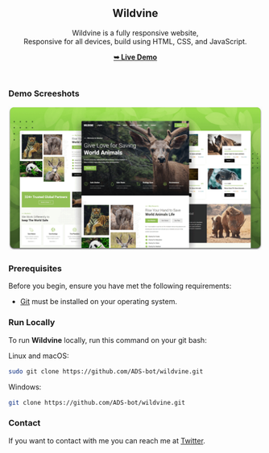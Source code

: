 <div align="center">

  <br />
  <br />

  <h2 align="center">Wildvine</h2>

  Wildvine is a fully responsive website, <br />Responsive for all devices, build using HTML, CSS, and JavaScript.

  <a href="https://ADS-bot.github.io/wildvine/"><strong>➥ Live Demo</strong></a>

</div>

<br />

### Demo Screeshots

![Wildvine Desktop Demo](./readme-images/desktop.png "Desktop Demo")

### Prerequisites

Before you begin, ensure you have met the following requirements:

* [Git](https://git-scm.com/downloads "Download Git") must be installed on your operating system.

### Run Locally

To run **Wildvine** locally, run this command on your git bash:

Linux and macOS:

```bash
sudo git clone https://github.com/ADS-bot/wildvine.git
```

Windows:

```bash
git clone https://github.com/ADS-bot/wildvine.git
```

### Contact

If you want to contact with me you can reach me at [Twitter](https://www.twitter.com/ads_8228).

